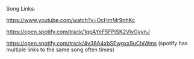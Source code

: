 Song Links:


https://www.youtube.com/watch?v=OcHmMr9nhKc

https://open.spotify.com/track/1qpAYeF5FPiSK2VlvGyynJ

https://open.spotify.com/track/4v38A4xbSEwgxx9uChiWms (spotify has multiple links to the same song often times)
